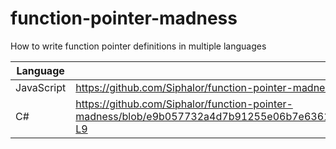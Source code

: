 # function-pointer-madness
How to write function pointer definitions in multiple languages

| Language   | Source example                                                                                                                                                         |
| ---------- | ---------------------------------------------------------------------------------------------------------------------------------------------------------------------- |
| JavaScript | https://github.com/Siphalor/function-pointer-madness/blob/e9b057732a4d7b91255e06b7e6361404cdc266ed/src/main.js#L4-L6                                                   |
| C#         | https://github.com/Siphalor/function-pointer-madness/blob/e9b057732a4d7b91255e06b7e6361404cdc266ede9b057732a4d7b91255e06b7e6361404cdc266ed/src/csharp/Program.cs#L1-L9 |
